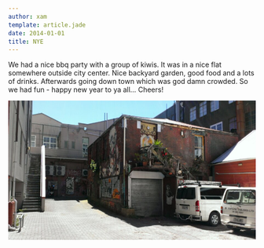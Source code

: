 ```yaml
---
author: xam
template: article.jade
date: 2014-01-01
title: NYE
---
```


We had a nice bbq party with a group of kiwis. It was in a nice 
flat somewhere outside city center. Nice backyard garden, good 
food and a lots of drinks. Afterwards going down town which was god 
damn crowded. So we had fun - happy new year to ya all… Cheers!

![Photo](img1.jpg)
